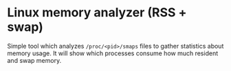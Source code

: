 # Linux memory analyzer (RSS + swap)

Simple tool which analyzes `/proc/<pid>/smaps` files to gather statistics
about memory usage. It will show which processes consume how much resident and swap memory.
